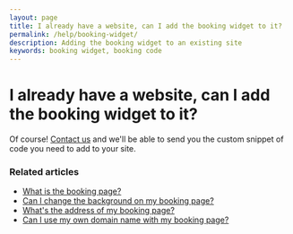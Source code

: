 ```yaml
---
layout: page
title: I already have a website, can I add the booking widget to it?
permalink: /help/booking-widget/
description: Adding the booking widget to an existing site
keywords: booking widget, booking code
---
```


# I already have a website, can I add the booking widget to it?

Of course! [Contact us](mailto:support@appointmentguru.co) and we'll be able to send you the custom snippet of code you need to add to your site.

### Related articles

* [What is the booking page?](booking-page)
* [Can I change the background on my booking page?](change-background)
* [What's the address of my booking page?](address-of-booking-page)
* [Can I use my own domain name with my booking page?](use-domain-name)
